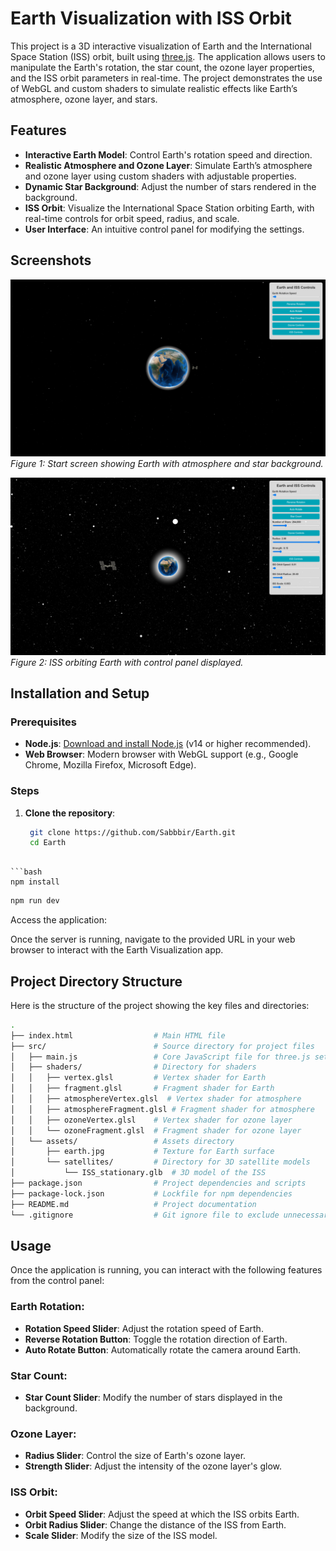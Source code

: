 # Earth Visualization with ISS Orbit

This project is a 3D interactive visualization of Earth and the International Space Station (ISS) orbit, built using [three.js](https://threejs.org/). The application allows users to manipulate the Earth's rotation, the star count, the ozone layer properties, and the ISS orbit parameters in real-time. The project demonstrates the use of WebGL and custom shaders to simulate realistic effects like Earth’s atmosphere, ozone layer, and stars.

## Features

- **Interactive Earth Model**: Control Earth's rotation speed and direction.
- **Realistic Atmosphere and Ozone Layer**: Simulate Earth’s atmosphere and ozone layer using custom shaders with adjustable properties.
- **Dynamic Star Background**: Adjust the number of stars rendered in the background.
- **ISS Orbit**: Visualize the International Space Station orbiting Earth, with real-time controls for orbit speed, radius, and scale.
- **User Interface**: An intuitive control panel for modifying the settings.

## Screenshots

![Screenshot of Start Screen](screenshot1.png)
*Figure 1: Start screen showing Earth with atmosphere and star background.*

![Screenshot of ISS Orbit and other Controls](screenshot2.png)
*Figure 2: ISS orbiting Earth with control panel displayed.*

## Installation and Setup

### Prerequisites

- **Node.js**: [Download and install Node.js](https://nodejs.org/en/) (v14 or higher recommended).
- **Web Browser**: Modern browser with WebGL support (e.g., Google Chrome, Mozilla Firefox, Microsoft Edge).

### Steps

1. **Clone the repository**:

   ```bash
    git clone https://github.com/Sabbbir/Earth.git
    cd Earth

  ```
  
  ```bash
  npm install

  ```

  ```bash
  npm run dev    

  ```



Access the application:

Once the server is running, navigate to the provided URL in your web browser to interact with the Earth Visualization app.

## Project Directory Structure

Here is the structure of the project showing the key files and directories:

```bash
.
├── index.html                  # Main HTML file
├── src/                        # Source directory for project files
│   ├── main.js                 # Core JavaScript file for three.js setup
│   ├── shaders/                # Directory for shaders
│   │   ├── vertex.glsl         # Vertex shader for Earth
│   │   ├── fragment.glsl       # Fragment shader for Earth
│   │   ├── atmosphereVertex.glsl  # Vertex shader for atmosphere
│   │   ├── atmosphereFragment.glsl # Fragment shader for atmosphere
│   │   ├── ozoneVertex.glsl    # Vertex shader for ozone layer
│   │   └── ozoneFragment.glsl  # Fragment shader for ozone layer
│   └── assets/                 # Assets directory
│       ├── earth.jpg           # Texture for Earth surface
│       └── satellites/         # Directory for 3D satellite models
│           └── ISS_stationary.glb  # 3D model of the ISS
├── package.json                # Project dependencies and scripts
├── package-lock.json           # Lockfile for npm dependencies
├── README.md                   # Project documentation
└── .gitignore                  # Git ignore file to exclude unnecessary files
```
## Usage

Once the application is running, you can interact with the following features from the control panel:

### Earth Rotation:
- **Rotation Speed Slider**: Adjust the rotation speed of Earth.
- **Reverse Rotation Button**: Toggle the rotation direction of Earth.
- **Auto Rotate Button**: Automatically rotate the camera around Earth.

### Star Count:
- **Star Count Slider**: Modify the number of stars displayed in the background.

### Ozone Layer:
- **Radius Slider**: Control the size of Earth's ozone layer.
- **Strength Slider**: Adjust the intensity of the ozone layer's glow.

### ISS Orbit:
- **Orbit Speed Slider**: Adjust the speed at which the ISS orbits Earth.
- **Orbit Radius Slider**: Change the distance of the ISS from Earth.
- **Scale Slider**: Modify the size of the ISS model.
